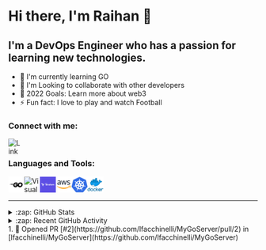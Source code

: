 # Hi there, I'm Raihan 👋

## I'm a DevOps Engineer who has a passion for learning new technologies.
-   🔭 I'm currently learning GO
-   🌱 I'm Looking to collaborate with other developers
-   🥅 2022 Goals: Learn more about web3
-   ⚡ Fun fact: I love to play and watch Football

### Connect with me:

<a href="https://www.linkedin.com/in/raihan-a-843296157/" target="_blank"><img href height="32" align="left" alt="LinkedIn" width="26px" src="https://unpkg.com/simple-icons@v6/icons/linkedin.svg" /></a>

<br />

### Languages and Tools:

<img href height="32" align="left" alt="GO" width="32" src="https://raw.githubusercontent.com/github/explore/80688e429a7d4ef2fca1e82350fe8e3517d3494d/topics/go/go.png" />
<img href height="32" align="left" alt="Visual Studio Code" width="32" src="https://media.githubusercontent.com/media/microsoft/vscode-docs/main/images/logo-stable.png" />
<img href height="32" align="left" alt="Terraform" width="32" src="https://raw.githubusercontent.com/github/explore/80688e429a7d4ef2fca1e82350fe8e3517d3494d/topics/terraform/terraform.png" />
<img href height="32" align="left" alt="AWS" width="32" src="https://raw.githubusercontent.com/github/explore/fbceb94436312b6dacde68d122a5b9c7d11f9524/topics/aws/aws.png" />
<img href height="32" align="left" alt="Kubernetes" width="32" src="https://raw.githubusercontent.com/github/explore/01ea2a586e5da744792d0ccfce2f68b861f29301/topics/kubernetes/kubernetes.png" />
<img href height="32" align="left" alt="Docker" width="32" src="https://raw.githubusercontent.com/github/explore/01ea2a586e5da744792d0ccfce2f68b861f29301/topics/docker/docker.png" />

<br />
<br />

---

<details>
  <summary>:zap: GitHub Stats</summary>
    [![Raihan's GitHub stats](https://github-readme-stats.vercel.app/api?username=aihan11x)](https://github.com/anuraghazra/github-readme-stats)
</details>

<details>
  <summary>:zap: Recent GitHub Activity</summary>
</details>
<!--START_SECTION:activity-->
1. 💪 Opened PR [#2](https://github.com/lfacchinelli/MyGoServer/pull/2) in [lfacchinelli/MyGoServer](https://github.com/lfacchinelli/MyGoServer)
<!--END_SECTION:activity-->
